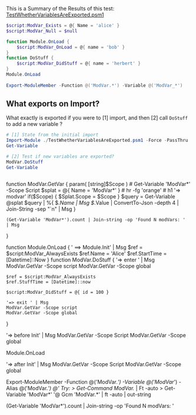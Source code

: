 
This is a Summary of the Results of this test: [TestWhetherVariablesAreExported.psm1](./TestWhetherVariablesAreExported.psm1)

```ps1
$script:ModVar_Exists = @{ Name = 'alice' }
$script:ModVar_Null = $null

function Module.OnLoad {
    $script:ModVar_OnLoad = @{ name = 'bob' }
}
function DoStuff {
    $script:ModVar_DidStuff = @{ name = 'herbert' }
}
Module.OnLoad
 
Export-ModuleMember -Function @('ModVar.*') -Variable @('ModVar_*')
```

## What exports on Import? 

What exactly is exported if you were to [1] import, and then [2] call `DoStuff` to add a new variable ?
```ps1
# [1] State from the initial import
Import-Module ./TestWhetherVariablesAreExported.psm1 -Force -PassThru
Get-Variable

# [2] Test if new variables are exported? 
ModVar.DoStuff
Get-Variable
```
```ps1

```



function ModVar.GetVar {
    param( [string]$Scope )
    # Get-Variable 'ModVar*' -Scope Script
    $splat = @{
        Name = 'ModVar*'
    }
    # hr -fg 'orange'
    # h1 '=> modvar'
    if($Scope) { $Splat.Scope = $Scope }
    $query = Get-Variable @splat
    $query | %{
        $_.Name | Msg
        $_.Value | ConvertTo-Json -depth 4 | Join-String -sep "`n" | Msg
    }

    (Get-Variable 'ModVar*').count | Join-string -op 'Found N modVars: '  | Msg
}

function Module.OnLoad {
    ' ==> Module.Init' | Msg
    $ref = $script:ModVar_AlwaysExists
    $ref.Name = 'Alice'
    $ref.StartTime = [Datetime]::Now
}
function ModVar.DoStuff {
    '=> enter ' | Msg
    ModVar.GetVar -Scope script
    ModVar.GetVar -Scope global

    $ref = $script:ModVar_AlwaysExists
    $ref.StuffTime = [Datetime]::now

    $script:ModVar_DidStuff = @{ id = 100 }

    '=> exit ' | Msg
    ModVar.GetVar -Scope script
    ModVar.GetVar -Scope global
}


'=> before Init' | Msg
ModVar.GetVar -Scope Script
ModVar.GetVar -Scope global

Module.OnLoad

'=> after Init' | Msg
ModVar.GetVar -Scope Script
ModVar.GetVar -Scope global




Export-ModuleMember -Function @('ModVar.*') -Variable @('ModVar*') -Alias @('ModVar.*')
@'
Try:
    > Get-Command ModVar.* | Ft -auto
    > Get-Variable 'ModVar*'
'@
Gcm 'ModVar.*' | ft -auto | out-string

(Get-Variable 'ModVar*').count | Join-string -op 'Found N modVars: '
```